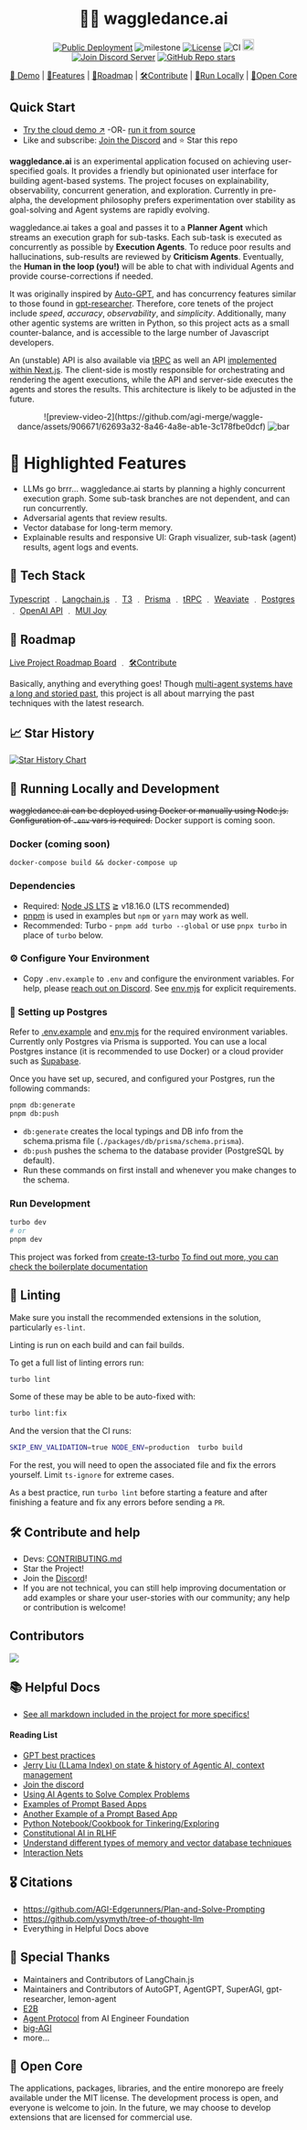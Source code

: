 <h1 align="center">🐝💃 waggledance.ai</h1>

<div align="center">

[![Public Deployment](https://img.shields.io/badge/Demo-waggledance.ai-blue?style=flat&logo=world&logoColor=white)](https://waggledance.ai)
![milestone](https://img.shields.io/badge/pre%20mvp-%20)
[![License](https://img.shields.io/badge/license-MIT-green)](LICENSE)
![CI](https://github.com/agi-merge/waggle-dance/actions/workflows/ci.yml/badge.svg?event=push)
<a href="https://vercel.com/new/clone?repository-url=https%3A%2F%2Fgithub.com%2Fagi-merge%2Fwaggle-dance&env=NEXTAUTH_URL,OPENAI_API_KEY,WEAVIATE_HOST,WEAVIATE_API_KEY,WEAVIATE_SCHEME,LONG_TERM_MEMORY_INDEX_NAME,KV_URL,KV_REST_API_URL,KV_REST_API_TOKEN,KV_REST_API_READ_ONLY_TOKEN,POSTGRES_PRISMA_URL,POSTGRES_URL_NON_POOLING,EDGE_CONFIG,EDGE_CONFIG_WRITE&project-name=waggle-dance&repository-name=waggle-dance" alt="Deploy with Vercel"><img src="https://vercel.com/button" height="20" /></a>
<br/>
[![Join Discord Server](https://dcbadge.vercel.app/api/server/ttt9YmhQU6?style=flat)](https://discord.gg/ttt9YmhQU6)
[![GitHub Repo stars](https://img.shields.io/github/stars/agi-merge/waggle-dance?style=social)](https://github.com/agi-merge/waggle-dance)

</div>

<p align="center">
  <a href="https://www.waggledance.ai">🍯 Demo<a> |
  <a href="#-highlighted-features">🦚Features</a> |
  <a href="#-roadmap">📍Roadmap</a> |
  <a href="#%EF%B8%8F-contribute-and-help">🛠️Contribute</a> |
  <a href="#-running-locally-and-development">🏃Run Locally</a> |
  <a href="#-open-core">🌺Open Core</a>
</p>

## Quick Start

- [Try the cloud demo ↗](https://www.waggledance.ai)
  -OR- [run it from source](#-running-locally-and-development)
- Like and subscribe: [Join the Discord](https://discord.gg/ttt9YmhQU6) and ⭐️ Star this repo

**waggledance.ai** is an experimental application focused on achieving user-specified goals. It provides a friendly but opinionated user interface for building agent-based systems. The project focuses on explainability, observability, concurrent generation, and exploration. Currently in pre-alpha, the development philosophy prefers experimentation over stability as goal-solving and Agent systems are rapidly evolving.

waggledance.ai takes a goal and passes it to a **Planner Agent** which streams an execution graph for sub-tasks. Each sub-task is executed as concurrently as possible by **Execution Agents**. To reduce poor results and hallucinations, sub-results are reviewed by **Criticism Agents**. Eventually, the **Human in the loop (you!)** will be able to chat with individual Agents and provide course-corrections if needed.

It was originally inspired by [Auto-GPT](https://github.com/Significant-Gravitas/Auto-GPT), and has concurrency features similar to those found in [gpt-researcher](https://github.com/assafelovic/gpt-researcher). Therefore, core tenets of the project include _speed_, _accuracy_, _observability_, and _simplicity_. Additionally, many other agentic systems are written in Python, so this project acts as a small counter-balance, and is accessible to the large number of Javascript developers.

An (unstable) API is also available via [tRPC](packages/api/src/root.ts) as well an API [implemented within Next.js](apps/nextjs/src/pages/api). The client-side is mostly responsible for orchestrating and rendering the agent executions, while the API and server-side executes the agents and stores the results. This architecture is likely to be adjusted in the future.

<p align="center">![preview-video-2](https://github.com/agi-merge/waggle-dance/assets/906671/62693a32-8a46-4a8e-ab1e-3c178fbe0dcf)

<picture>
    <source srcset="https://github.com/agi-merge/waggle-dance/assets/906671/3380a442-05d9-48be-920f-21e9e6d8ce41" type="video/mp4">
    <source srcset="https://github.com/agi-merge/waggle-dance/assets/906671/62693a32-8a46-4a8e-ab1e-3c178fbe0dcf" type="image/gif">
    <img src="apps/nextjs/public/apple-touch-icon.png" alt="bar">
</picture>

</p>
</div>

# 🦚 Highlighted Features

- LLMs go brrr… waggledance.ai starts by planning a highly concurrent execution graph. Some sub-task branches are not dependent, and can run concurrently.
- Adversarial agents that review results.
- Vector database for long-term memory.
- Explainable results and responsive UI: Graph visualizer, sub-task (agent) results, agent logs and events.

## 🥞 Tech Stack

[Typescript](https://www.typescriptlang.org/) ﹒ [Langchain.js](https://github.com/langchain/langchain) ﹒ [T3](https://github.com/t3/t3js) ﹒ [Prisma](https://www.prisma.io/) ﹒ [tRPC](https://trpc.io/) ﹒ [Weaviate](https://www.semi.technology/developers/weaviate/current/) ﹒ [Postgres](https://www.postgresql.org/) ﹒ [OpenAI API](https://openai.com/) ﹒ [MUI Joy](https://mui.com/)

## 📍 Roadmap

[Live Project Roadmap Board](https://github.com/orgs/agi-merge/projects/1/views/1) ﹒ <a href="#%EF%B8%8F-contribute-and-help">🛠️Contribute</a>

Basically, anything and everything goes! Though [multi-agent systems have a long and storied past](https://www.turing.ac.uk/research/interest-groups/multi-agent-systems), this project is all about marrying the past techniques with the latest research.

## 📈 Star History

[![Star History Chart](https://api.star-history.com/svg?repos=agi-merge/waggle-dance&type=Date)](https://star-history.com/#agi-merge/waggle-dance&Date)

## 🏃 Running Locally and Development

~~waggledance.ai can be deployed using Docker or manually using Node.js. Configuration of `.env` vars is required.~~
Docker support is coming soon.

### Docker (coming soon)

`docker-compose build && docker-compose up`

### Dependencies

- Required: [Node JS LTS](https://nodejs.org/en) ≧ v18.16.0 (LTS recommended)
- [pnpm](https://pnpm.io/installation) is used in examples but `npm` or `yarn` may work as well.
- Recommended: Turbo - `pnpm add turbo --global` or use `pnpx turbo` in place of `turbo` below.

### ⚙️ Configure Your Environment

- Copy `.env.example` to `.env` and configure the environment variables. For help, please [reach out on Discord](https://discord.gg/ttt9YmhQU6). See [env.mjs]() for explicit requirements.

### 🐘 Setting up Postgres

Refer to [.env.example](https://github.com/agi-merge/waggle-dance/tree/main/.env.example) and [env.mjs](https://github.com/agi-merge/waggle-dance/tree/main/apps/nextjs/env.mjs) for the required environment variables.
Currently only Postgres via Prisma is supported. You can use a local Postgres instance (it is recommended to use Docker) or a cloud provider such as [Supabase](https://supabase.com).

Once you have set up, secured, and configured your Postgres, run the following commands:

```bash
pnpm db:generate
pnpm db:push
```

- `db:generate` creates the local typings and DB info from the schema.prisma file (`./packages/db/prisma/schema.prisma`).
- `db:push` pushes the schema to the database provider (PostgreSQL by default).
- Run these commands on first install and whenever you make changes to the schema.

### Run Development

```bash
turbo dev
# or
pnpm dev
```

This project was forked from [create-t3-turbo](https://github.com/t3-oss/create-t3-turbo) [To find out more, you can check the boilerplate documentation](/docs/t3-boilerplate.md)

## 🦑 Linting

Make sure you install the recommended extensions in the solution, particularly `es-lint`.

Linting is run on each build and can fail builds.

To get a full list of linting errors run:

```bash
turbo lint
```

Some of these may be able to be auto-fixed with:

```bash
turbo lint:fix
```

And the version that the CI runs:

```bash
SKIP_ENV_VALIDATION=true NODE_ENV=production  turbo build
```

For the rest, you will need to open the associated file and fix the errors yourself. Limit `ts-ignore` for extreme cases.

As a best practice, run `turbo lint` before starting a feature and after finishing a feature and fix any errors before sending a `PR`.

## 🛠️ Contribute and help

- Devs: [CONTRIBUTING.md](CONTRIBUTING.md)
- Star the Project!
- Join the [Discord](https://discord.gg/ttt9YmhQU6)!
- If you are not technical, you can still help improving documentation or add examples or share your user-stories with our community; any help or contribution is welcome!

## Contributors

<a href="https://github.com/agi-merge/waggle-dance/graphs/contributors">
  <img src="https://contrib.rocks/image?repo=agi-merge/waggle-dance&max=100&columns=5" />
</a>

## 📚 Helpful Docs

- [See all markdown included in the project for more specifics!](https://github.com/search?q=repo%3Aagi-merge%2Fwaggle-dance+path%3A*.md&type=code)

#### Reading List

- [GPT best practices](https://platform.openai.com/docs/guides/gpt-best-practices)
- [Jerry Liu (LLama Index) on state & history of Agentic AI, context management](https://podcasts.apple.com/us/podcast/the-twiml-ai-podcast-formerly-this-week-in-machine/id1116303051?i=1000612216800)
- [Join the discord](https://discord.gg/ttt9YmhQU6)
- [Using AI Agents to Solve Complex Problems](https://haystack.deepset.ai/blog/introducing-haystack-agents)
- [Examples of Prompt Based Apps](https://chatgpt-prompt-apps.com/)
- [Another Example of a Prompt Based App](https://github.com/Significant-Gravitas/Auto-GPT)
- [Python Notebook/Cookbook for Tinkering/Exploring](https://github.com/openai/openai-cookbook/blob/main/apps/chatbot-kickstarter/powering_your_products_with_chatgpt_and_your_data.ipynb)
- [Constitutional AI in RLHF](https://astralcodexten.substack.com/p/constitutional-ai-rlhf-on-steroids)
- [Understand different types of memory and vector database techniques](https://www.pinecone.io/learn/hnsw/)
- [Interaction Nets](https://readonly.link/articles/https://cdn.inet.cic.run/docs/articles/programming-with-interaction-nets.md)

## 🎖️ Citations

- https://github.com/AGI-Edgerunners/Plan-and-Solve-Prompting
- https://github.com/ysymyth/tree-of-thought-llm
- Everything in Helpful Docs above

## 🤗 Special Thanks

- Maintainers and Contributors of LangChain.js
- Maintainers and Contributors of AutoGPT, AgentGPT, SuperAGI, gpt-researcher, lemon-agent
- [E2B](https://e2b.dev)
- [Agent Protocol](https://agentprotocol.ai) from AI Engineer Foundation
- [big-AGI](https://big-agi.com)
- more...

## 🌺 Open Core

The applications, packages, libraries, and the entire monorepo are freely available under the MIT license. The development process is open, and everyone is welcome to join. In the future, we may choose to develop extensions that are licensed for commercial use.
